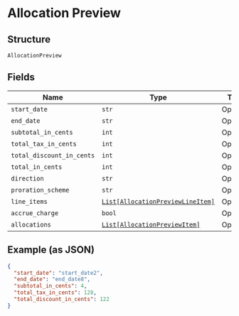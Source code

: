 
# Allocation Preview

## Structure

`AllocationPreview`

## Fields

| Name | Type | Tags | Description |
|  --- | --- | --- | --- |
| `start_date` | `str` | Optional | - |
| `end_date` | `str` | Optional | - |
| `subtotal_in_cents` | `int` | Optional | - |
| `total_tax_in_cents` | `int` | Optional | - |
| `total_discount_in_cents` | `int` | Optional | - |
| `total_in_cents` | `int` | Optional | - |
| `direction` | `str` | Optional | - |
| `proration_scheme` | `str` | Optional | - |
| `line_items` | [`List[AllocationPreviewLineItem]`](../../doc/models/allocation-preview-line-item.md) | Optional | - |
| `accrue_charge` | `bool` | Optional | - |
| `allocations` | [`List[AllocationPreviewItem]`](../../doc/models/allocation-preview-item.md) | Optional | - |

## Example (as JSON)

```json
{
  "start_date": "start_date2",
  "end_date": "end_date8",
  "subtotal_in_cents": 4,
  "total_tax_in_cents": 128,
  "total_discount_in_cents": 122
}
```

